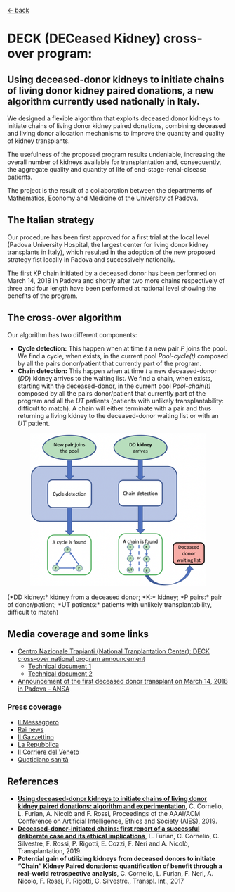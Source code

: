 [&larr; back](publications.md)

# DECK (DECeased Kidney) cross-over program:
## Using deceased-donor kidneys to initiate chains of living donor kidney paired donations, a new algorithm currently used nationally in Italy.

We designed a flexible algorithm that exploits deceased donor kidneys to initiate chains of living donor kidney paired donations, combining deceased and living donor allocation mechanisms to improve the quantity and quality of kidney transplants. 

The usefulness of the proposed program results undeniable, increasing the overall number of kidneys available for transplantation and, consequently, the aggregate quality and quantity of life of end-stage-renal-disease patients. 

The project is the result of a collaboration between the departments of Mathematics, Economy and Medicine of the University of Padova.

## The Italian strategy

Our procedure has been first approved for a first trial at the local level (Padova University Hospital, the largest center for living donor kidney transplants in Italy), which resulted in the adoption of the new proposed strategy fist locally in Padova and successively nationally. 

The first KP chain initiated by a deceased donor has been performed on March 14, 2018 in Padova and shortly after two more chains respectively of three and four length have been performed at national level showing the benefits of the program.

## The cross-over algorithm

Our algorithm has two different components: 
* **Cycle detection:** This happen when at time *t* a new pair *P* joins the pool. We find a cycle, when exists, in the current pool *Pool-cycle(t)* composed by all the pairs donor/patient that currently part of the program.
* **Chain detection:** This happen when at time *t* a new deceased-donor (*DD*) kidney arrives to the waiting list. We find a chain, when exists, starting with the deceased-donor, in the current pool *Pool-chain(t)* composed by all the pairs donor/patient that currently part of the program and all the *UT* patients (patients with unlikely transplantability: difficult to match). A chain will either terminate with a pair and thus returning a living kidney to the deceased-donor waiting list or with an *UT* patient.
 
<p align="center">
<img src="algorithm_new.png" alt="algorithm_new" width="400"/>
</p>
(*DD kidney:* kidney from a deceased donor; *K:* kidney; *P pairs:* pair of donor/patient; *UT patients:* patients with unlikely transplantability, difficult to match)

## Media coverage and some links

* [Centro Nazionale Trapianti (National Tranplantation Center): DECK cross-over national program announcement](http://www.trapianti.salute.gov.it/trapianti/dettaglioComunicatiNotizieCnt.jsp?lingua=italiano&area=cnt&menu=media&sottomenu=news&id=484)
  * [Technical document 1](https://www.trapianti.salute.gov.it/imgs/C_17_cntPubblicazioni_94_allegato.pdf)
  * [Technical document 2](https://www.trapianti.salute.gov.it/imgs/C_17_cntPubblicazioni_14_allegato.pdf)
* [Announcement of the first deceased donor transplant on March 14, 2018 in Padova - ANSA](https://www.ansa.it/canale_saluteebenessere/notizie/sanita/2018/03/15/in-italia-prima-catena-trapianti-rene-innescata-da-cadavere_82c13bae-a7e3-47d9-b61c-3eb60f891b28.html)

### Press coverage
* [Il Messaggero](https://www.ilmessaggero.it/salute/medicina/trapianti_prima_volta_paziente_riceve_rene_donatore_morto-3608398.html)
* [Rai news](https://www.rainews.it/tgr/puglia/articoli/2018/08/pug-trapianto-rete-da-donatore-deceduto-policlinico-bari-metodo-Deck-f7c20e44-b178-445b-8a82-b76bd771acad.html)
* [Il Gazzettino](https://www.ilgazzettino.it/nordest/padova/trapianti_prima_volta_paziente_riceve_rene_donatore_morto-3608532.html?fbclid=IwAR1pUZ9HLnz6aB11aTWAwDVDcsaGW1uE8eihBMBWlJjovGRO6BmDOmCfgSo)
* [La Repubblica](https://bari.repubblica.it/cronaca/2020/02/26/news/policlinico_bari_trapiante_rene_a_catena-249631369/)
* [Il Corriere del Veneto](https://corrieredelveneto.corriere.it/padova/cronaca/18_marzo_15/italia-prima-catena-trapianto-rene-innescata-cadavere-dfa6d26c-285a-11e8-b8f6-0a9b8a188a71.shtml)
* [Quotidiano sanità](http://www.quotidianosanita.it/scienza-e-farmaci/articolo.php?articolo_id=59945)

## References
* [**Using deceased-donor kidneys to initiate chains of living donor kidney paired donations: algorithm and experimentation**](https://arxiv.org/pdf/1901.02420.pdf), C. Cornelio, L. Furian, A. Nicolò and F. Rossi, Proceedings of the AAAI/ACM Conference on Artificial Intelligence, Ethics and Society (AIES), 2019.
* [**Deceased-donor-initiated chains: first report of a successful deliberate case and its ethical implications**](https://www.researchgate.net/profile/Lucrezia-Furian/publication/332541761_Deceased_Donor-initiated_Chains_First_Report_of_a_Successful_Deliberate_Case_and_Its_Ethical_Implications/links/5f4f5919a6fdcc9879c02cab/Deceased-Donor-initiated-Chains-First-Report-of-a-Successful-Deliberate-Case-and-Its-Ethical-Implications.pdf), L. Furian, C. Cornelio, C. Silvestre, F. Rossi, P. Rigotti, E. Cozzi, F. Neri and A. Nicolò, Transplantation, 2019.
* **Potential gain of utilizing kidneys from deceased donors to initiate “Chain” Kidney Paired donations: quantification of benefit through a real-world retrospective analysis**, C. Cornelio, L. Furian, F. Neri, A. Nicolò, F. Rossi, P. Rigotti, C. Silvestre., Transpl. Int., 2017
